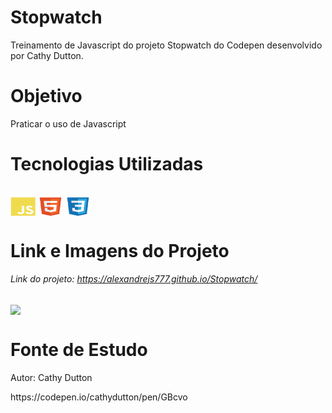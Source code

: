 # Stopwatch
Treinamento de Javascript do projeto Stopwatch do Codepen desenvolvido por Cathy Dutton.<br>

# Objetivo

Praticar o uso de Javascript<br>

# Tecnologias Utilizadas

<div style="display: inline_block"><br>
  <img align="center" alt="ale-Js" height="30" width="40" src="https://raw.githubusercontent.com/devicons/devicon/master/icons/javascript/javascript-plain.svg">
  <img align="center" alt="ale-HTML" height="30" width="40" src="https://raw.githubusercontent.com/devicons/devicon/master/icons/html5/html5-original.svg">
  <img align="center" alt="ale-CSS" height="30" width="40" src="https://raw.githubusercontent.com/devicons/devicon/master/icons/css3/css3-original.svg"><br>

# Link e Imagens do Projeto
 
  <i>Link do projeto: https://alexandrejs777.github.io/Stopwatch/</i>
<br>  
  
  <div style="display: inline_block"><br>
    <img align="center" src="https://user-images.githubusercontent.com/85634326/135184338-3853e3d3-6567-40a3-b064-5a9c1aa451d7.png">
  </div>                                                                                                                                     
  
# Fonte de Estudo
  
  <p>Autor: Cathy Dutton</p>
  
  <p>https://codepen.io/cathydutton/pen/GBcvo</p>
